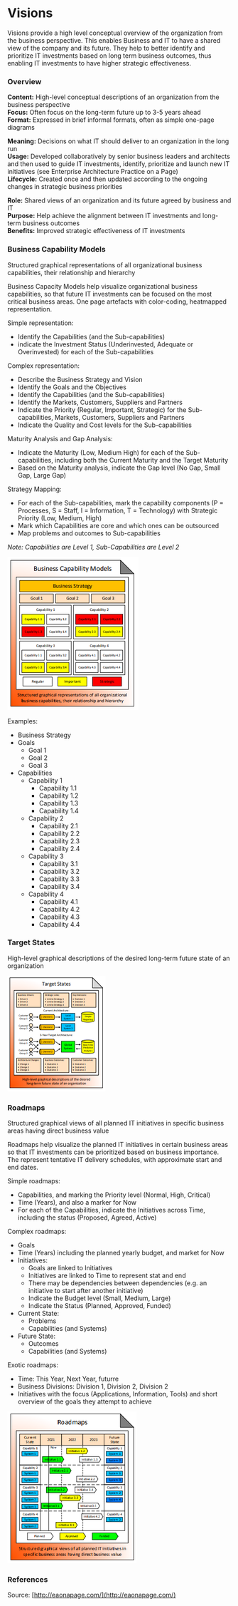 # Visions

Visions provide a high level conceptual overview of the organization from the business perspective. This enables Business and IT to have a shared view of the company and its future. They help to better identify and prioritize IT investments based on long term  business outcomes, thus enabling IT investments to have higher strategic effectiveness.

### Overview

 **Content:** High-level conceptual descriptions of an organization from the business perspective  
**Focus:** Often focus on the long-term future up to 3-5 years ahead  
**Format:** Expressed in brief informal formats, often as simple one-page diagrams

 **Meaning:** Decisions on what IT should deliver to an organization in the long run  
**Usage:** Developed collaboratively by senior business leaders and architects and then used to guide IT investments, identify, prioritize and launch new IT initiatives \(see Enterprise Architecture Practice on a Page\)  
**Lifecycle:** Created once and then updated according to the ongoing changes in strategic business priorities

 **Role:** Shared views of an organization and its future agreed by business and IT  
**Purpose:** Help achieve the alignment between IT investments and long-term business outcomes  
**Benefits:** Improved strategic effectiveness of IT investments

### Business Capability Models

Structured graphical representations of all organizational business capabilities, their relationship and hierarchy

Business Capacity Models help visualize organizational business capabilities, so that future IT investments can be focused on the most critical business areas. One page artefacts with color-coding, heatmapped representation.

Simple representation:

* Identify the Capabilities \(and the Sub-capabilities\)
* indicate the Investment Status \(Underinvested, Adequate or Overinvested\) for each of the Sub-capabilities

Complex representation:

* Describe the Business Strategy and Vision
* Identify the Goals and the Objectives
* Identify the Capabilities \(and the Sub-capabilities\)
* Identify the Markets, Customers, Suppliers and Partners
* Indicate the Priority \(Regular, Important, Strategic\) for the Sub-capabilities, Markets, Customers, Suppliers and Partners
* Indicate the Quality and Cost levels for the Sub-capabilities

Maturity Analysis and Gap Analysis:

* Indicate the Maturity \(Low, Medium High\) for each of the Sub-capabilities, including both the Current Maturity and the Target Maturity
* Based on the Maturity analysis, indicate the Gap level \(No Gap, Small Gap, Large Gap\)

Strategy Mapping:

* For each of the Sub-capabilities, mark the capability components \(P = Processes, S = Staff, I = Information, T = Technology\) with Strategic Priority \(Low, Medium, High\)
* Mark which Capabilities are core and which ones can be outsourced
* Map problems and outcomes to Sub-capabilities

_Note: Capabilities are Level 1, Sub-Capabilities are Level 2_

![Source: eaonapage.com](../.gitbook/assets/csvlod_visions_business_capability_models.png)

Examples:

* Business Strategy
* Goals
  * Goal 1
  * Goal 2
  * Goal 3
* Capabilities
  * Capability 1
    * Capability 1.1
    * Capability 1.2
    * Capability 1.3
    * Capability 1.4
  * Capability 2
    * Capability 2.1
    * Capability 2.2
    * Capability 2.3
    * Capability 2.4
  * Capability 3
    * Capability 3.1
    * Capability 3.2
    * Capability 3.3
    * Capability 3.4
  * Capability 4
    * Capability 4.1
    * Capability 4.2
    * Capability 4.3
    * Capability 4.4



### Target States

High-level graphical descriptions of the desired long-term future state of an organization

![](../.gitbook/assets/csvlod_visions_target_states.png)

### Roadmaps

Structured graphical views of all planned IT initiatives in specific business areas having direct business value

Roadmaps help visualize the planned IT initiatives in certain business areas so that IT investments can be prioritized based on business importance. The represent tentative IT delivery schedules, with approximate start and end dates.

Simple roadmaps:

* Capabilities, and marking the Priority level \(Normal, High, Critical\)
* Time \(Years\), and also a marker for Now
* For each of the Capabilities, indicate the Initiatives across Time, including the status \(Proposed, Agreed, Active\)

Complex roadmaps:

* Goals
* Time \(Years\) including the planned yearly budget, and market for Now
* Initiatives:
  * Goals are linked to Initiatives
  * Initiatives are linked to Time to represent stat and end
  * There may be dependencies between dependencies \(e.g. an initiative to start after another initiative\)
  * Indicate the Budget level \(Small, Medium, Large\)
  * Indicate the Status \(Planned, Approved, Funded\)
* Current State:
  * Problems
  * Capabilities \(and Systems\)
* Future State:
  * Outcomes
  * Capabilities \(and Systems\)

Exotic roadmaps:

* Time: This Year, Next Year, futurre
* Business Divisions: Division 1, Division 2, Division 2
* Initiatives with the focus \(Applications, Information, Tools\) and short overview of the goals they attempt to achieve

![Source: eaonapage.com](../.gitbook/assets/csvlod_visions_roadmaps.png)

### References

Source: [http://eaonapage.com/](http://eaonapage.com/)

